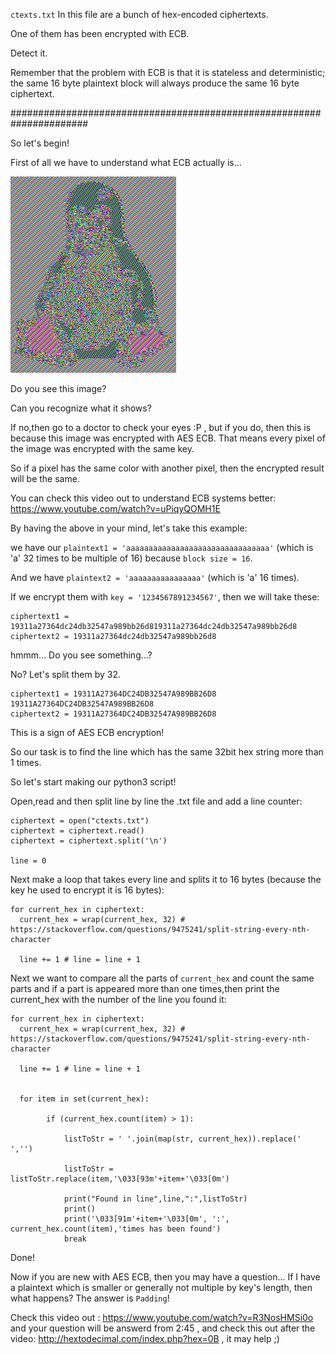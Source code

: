 `ctexts.txt` In this file are a bunch of hex-encoded ciphertexts.

One of them has been encrypted with ECB.

Detect it.

Remember that the problem with ECB is that it is stateless and deterministic; the same 16 byte plaintext block will always produce the same 16 byte ciphertext. 

######################################################################

So let's begin!

First of all we have to understand what ECB actually is...

![image1](https://raw.githubusercontent.com/pakesson/diy-ecb-penguin/master/Tux_ecb.png)

Do you see this image?

Can you recognize what it shows?

If no,then go to a doctor to check your eyes :P ,
but if you do, then this is because this image was encrypted with AES ECB. That means every pixel of the image was encrypted with the same key.

So if a pixel has the same color with another pixel, then the encrypted result will be the same.

You can check this video out to understand ECB systems better: https://www.youtube.com/watch?v=uPiqyQOMH1E

By having the above in your mind, let's take this example:

we have our `plaintext1 = 'aaaaaaaaaaaaaaaaaaaaaaaaaaaaaaaa'` (which is 'a' 32 times to be multiple of 16) because `block size = 16`.

And we have `plaintext2 = 'aaaaaaaaaaaaaaaa'` (which is 'a' 16 times).


If we encrypt them with `key = '1234567891234567'`, then we will take these: 

```
ciphertext1 = 19311a27364dc24db32547a989bb26d819311a27364dc24db32547a989bb26d8
ciphertext2 = 19311a27364dc24db32547a989bb26d8
```

hmmm... Do you see something...?

No? Let's split them by 32.

```
ciphertext1 = 19311A27364DC24DB32547A989BB26D8 19311A27364DC24DB32547A989BB26D8
ciphertext2 = 19311A27364DC24DB32547A989BB26D8
```
This is a sign of AES ECB encryption!

So our task is to find the line which has the same 32bit hex string more than 1 times.

So let's start making our python3 script!

Open,read and then split line by line the .txt file and add a line counter:
```
ciphertext = open("ctexts.txt")
ciphertext = ciphertext.read()
ciphertext = ciphertext.split('\n')

line = 0
```

Next make a loop that takes every line and splits it to 16 bytes (because the key he used to encrypt it is 16 bytes):
```
for current_hex in ciphertext:
  current_hex = wrap(current_hex, 32) # https://stackoverflow.com/questions/9475241/split-string-every-nth-character
  
  line += 1 # line = line + 1
```

Next we want to compare all the parts of `current_hex` and count the same parts and if a part is appeared more than one times,then print the current_hex with the number of the line you found it:
```
for current_hex in ciphertext:
  current_hex = wrap(current_hex, 32) # https://stackoverflow.com/questions/9475241/split-string-every-nth-character
  
  line += 1 # line = line + 1
  

  for item in set(current_hex):
    
        if (current_hex.count(item) > 1):
        
            listToStr = ' '.join(map(str, current_hex)).replace(' ','') 
            
            listToStr = listToStr.replace(item,'\033[93m'+item+'\033[0m')
            
            print("Found in line",line,":",listToStr)
            print()
            print('\033[91m'+item+'\033[0m', ':', current_hex.count(item),'times has been found')
            break
```

Done!

Now if you are new with AES ECB, then you may have a question...
If I have a plaintext which is smaller or generally not multiple by key's length, then what happens?
The answer is `Padding`!

Check this video out : https://www.youtube.com/watch?v=R3NosHMSi0o and your question will be answerd from 2:45 ,
and check this out after the video: http://hextodecimal.com/index.php?hex=0B , it may help ;)
